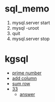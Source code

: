 # sql_memo
1. mysql.server start
2. mysql -uroot
3. quit
4. mysql.server stop

# kgsql
- [prime number](https://kagasan.github.io/kgsql/?id=sWJMlU6waOyZRbkuhW47)
- [add column](https://kagasan.github.io/kgsql/?id=rI47WQ8vJ5uHjvrt2iac)
- [sum row](https://kagasan.github.io/kgsql/?id=lb9U1Y08a64zvOyybOmR)
- [33](https://kagasan.github.io/kgsql/?id=cSWQudJYrhBpoV0wP1fN)
  - [answer](https://kagasan.github.io/kgsql/?id=YZC94q5YDSq9OOaA2IKo)
